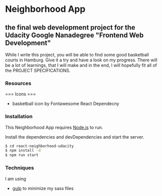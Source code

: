 # Neighborhood App
## the final web development project for the Udacity Google Nanadegree "Frontend Web Development"

While I write this project, you will be able to find some good basketball courts in Hamburg. Give it a try and have a look on my progress. There will be a lot of learnings, that I will make and in the end, I will hopefully fit all of the PROJECT SPECIFICATIONS.

### Resources

=== Icons ===
* basketball icon by Fontawesome React Dependecny

### Installation

This Neighborhood App requires [Node.js](https://nodejs.org/) to run.

Install the dependencies and devDependencies and start the server.

```sh
$ cd react-neighborhood-udacity
$ npm install -d
$ npm run start
```

### Techniques

I am using
- [gulp](https://gulpjs.com/) to minimize my sass files

